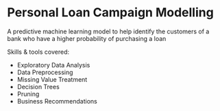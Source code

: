 # Personal Loan Campaign Modelling
A predictive machine learning model to help identify the customers of a bank who have a higher probability of purchasing a loan

Skills & tools covered:
- Exploratory Data Analysis
- Data Preprocessing
- Missing Value Treatment
- Decision Trees
- Pruning
- Business Recommendations
